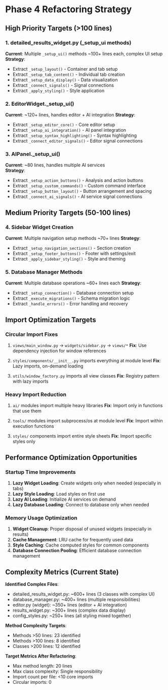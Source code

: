 # Phase 4 Refactoring Strategy

## High Priority Targets (>100 lines)

### 1. detailed_results_widget.py (_setup_ui methods)
**Current**: Multiple `_setup_ui()` methods ~100+ lines each, complex UI setup
**Strategy**: 
- Extract `_setup_layout()` - Container and tab setup
- Extract `_setup_tab_content()` - Individual tab creation  
- Extract `_setup_data_display()` - Data visualization
- Extract `_connect_signals()` - Signal connections
- Extract `_apply_styling()` - Style application

### 2. EditorWidget._setup_ui()
**Current**: ~120+ lines, handles editor + AI integration
**Strategy**:
- Extract `_setup_editor_core()` - Core editor setup
- Extract `_setup_ai_integration()` - AI panel integration
- Extract `_setup_syntax_highlighting()` - Syntax highlighting
- Extract `_connect_editor_signals()` - Editor signal connections

### 3. AIPanel._setup_ui()
**Current**: ~80 lines, handles multiple AI services  
**Strategy**:
- Extract `_setup_action_buttons()` - Analysis and action buttons
- Extract `_setup_custom_commands()` - Custom command interface
- Extract `_setup_button_layout()` - Button arrangement and spacing
- Extract `_connect_ai_signals()` - AI service signal connections

## Medium Priority Targets (50-100 lines)

### 4. Sidebar Widget Creation
**Current**: Multiple navigation setup methods ~70+ lines
**Strategy**:
- Extract `_setup_navigation_sections()` - Section creation
- Extract `_setup_footer_buttons()` - Footer with settings/exit
- Extract `_apply_sidebar_styling()` - Style and theming

### 5. Database Manager Methods
**Current**: Multiple database operations ~60+ lines each
**Strategy**:
- Extract `_setup_connection()` - Database connection setup
- Extract `_execute_migrations()` - Schema migration logic
- Extract `_handle_errors()` - Error handling and recovery

## Import Optimization Targets

### Circular Import Fixes
1. `views/main_window.py` → `widgets/sidebar.py` → `views/*` 
   **Fix**: Use dependency injection for window references
   
2. `styles/components/__init__.py` imports everything at module level
   **Fix**: Lazy imports, on-demand loading
   
3. `utils/window_factory.py` imports all view classes
   **Fix**: Registry pattern with lazy imports

### Heavy Import Reduction  
1. `ai/` modules import multiple heavy libraries
   **Fix**: Import only in functions that use them
   
2. `tools/` modules import subprocess/os at module level
   **Fix**: Import within execution functions
   
3. `styles/` components import entire style sheets
   **Fix**: Import specific styles only

## Performance Optimization Opportunities

### Startup Time Improvements
1. **Lazy Widget Loading**: Create widgets only when needed (especially in tabs)
2. **Lazy Style Loading**: Load styles on first use  
3. **Lazy AI Loading**: Initialize AI services on demand
4. **Lazy Database Loading**: Connect to database only when needed

### Memory Usage Optimization  
1. **Widget Cleanup**: Proper disposal of unused widgets (especially in results)
2. **Cache Management**: LRU cache for frequently used data
3. **Style Caching**: Cache computed styles for common components
4. **Database Connection Pooling**: Efficient database connection management

## Complexity Metrics (Current State)

**Identified Complex Files**:
- detailed_results_widget.py: ~600+ lines (3 classes with complex UI)
- database_manager.py: ~400+ lines (multiple responsibilities)
- editor.py (widget): ~350+ lines (editor + AI integration)
- results_widget.py: ~300+ lines (complex data display)
- config_styles.py: ~250+ lines (all styling mixed together)

**Method Complexity Targets**:
- Methods >50 lines: 23 identified
- Methods >100 lines: 8 identified  
- Classes >200 lines: 12 identified

**Target Metrics After Refactoring**:
- Max method length: 20 lines
- Max class complexity: Single responsibility
- Import count per file: <10 core imports
- Circular imports: 0
